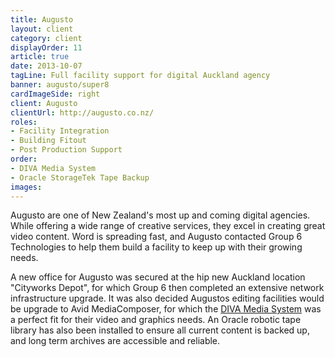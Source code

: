 ```yaml
---
title: Augusto
layout: client
category: client
displayOrder: 11
article: true
date: 2013-10-07
tagLine: Full facility support for digital Auckland agency
banner: augusto/super8
cardImageSide: right
client: Augusto
clientUrl: http://augusto.co.nz/
roles:
- Facility Integration
- Building Fitout
- Post Production Support
order:
- DIVA Media System
- Oracle StorageTek Tape Backup
images:
---
```


Augusto are one of New Zealand's most up and coming digital agencies. While offering a wide range of creative services, they excel in creating great video content. Word is spreading fast, and Augusto contacted Group 6 Technologies to help them build a facility to keep up with their growing needs.

A new office for Augusto was secured at the hip new Auckland location "Cityworks Depot", for which Group 6 then completed an extensive network infrastructure upgrade. It was also decided Augustos editing facilities would be upgrade to Avid MediaComposer, for which the [DIVA Media System](/diva/) was a perfect fit for their video and graphics needs. An Oracle robotic tape library has also been installed to ensure all current content is backed up, and long term archives are accessible and reliable.
